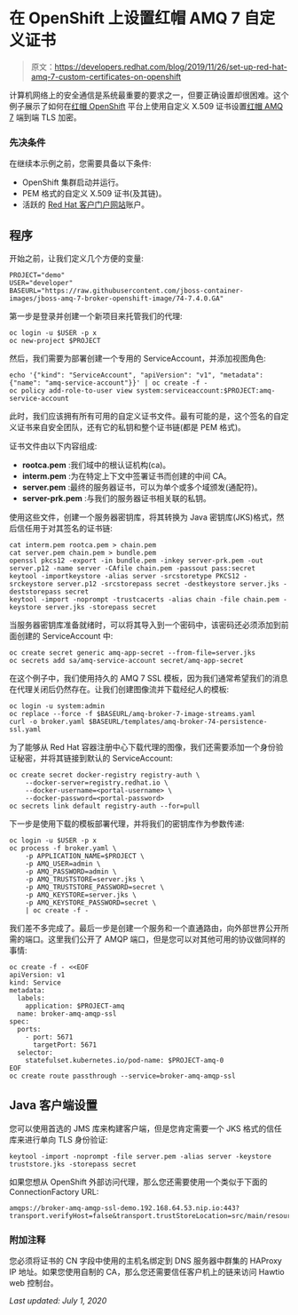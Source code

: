 # 在 OpenShift 上设置红帽 AMQ 7 自定义证书

> 原文：<https://developers.redhat.com/blog/2019/11/26/set-up-red-hat-amq-7-custom-certificates-on-openshift>

计算机网络上的安全通信是系统最重要的要求之一，但要正确设置却很困难。这个例子展示了如何在[红帽 OpenShift](http://developers.redhat.com/openshift/) 平台上使用自定义 X.509 证书设置[红帽 AMQ 7](https://www.redhat.com/en/technologies/jboss-middleware/amq) 端到端 TLS 加密。

### 先决条件

在继续本示例之前，您需要具备以下条件:

*   OpenShift 集群启动并运行。
*   PEM 格式的自定义 X.509 证书(及其链)。
*   活跃的 [Red Hat 客户门户网站](https://access.redhat.com/)账户。

## 程序

开始之前，让我们定义几个方便的变量:

```
PROJECT="demo"
USER="developer"
BASEURL="https://raw.githubusercontent.com/jboss-container-images/jboss-amq-7-broker-openshift-image/74-7.4.0.GA"
```

第一步是登录并创建一个新项目来托管我们的代理:

```
oc login -u $USER -p x
oc new-project $PROJECT
```

然后，我们需要为部署创建一个专用的 ServiceAccount，并添加视图角色:

```
echo '{"kind": "ServiceAccount", "apiVersion": "v1", "metadata": {"name": "amq-service-account"}}' | oc create -f -
oc policy add-role-to-user view system:serviceaccount:$PROJECT:amq-service-account
```

此时，我们应该拥有所有可用的自定义证书文件。最有可能的是，这个签名的自定义证书来自安全团队，还有它的私钥和整个证书链(都是 PEM 格式)。

证书文件由以下内容组成:

*   **rootca.pem** :我们域中的根认证机构(ca)。
*   **interm.pem** :为在特定上下文中签署证书而创建的中间 CA。
*   **server.pem** :最终的服务器证书，可以为单个或多个域颁发(通配符)。
*   **server-prk.pem** :与我们的服务器证书相关联的私钥。

使用这些文件，创建一个服务器密钥库，将其转换为 Java 密钥库(JKS)格式，然后信任用于对其签名的证书链:

```
cat interm.pem rootca.pem > chain.pem
cat server.pem chain.pem > bundle.pem
openssl pkcs12 -export -in bundle.pem -inkey server-prk.pem -out server.p12 -name server -CAfile chain.pem -passout pass:secret
keytool -importkeystore -alias server -srcstoretype PKCS12 -srckeystore server.p12 -srcstorepass secret -destkeystore server.jks -deststorepass secret 
keytool -import -noprompt -trustcacerts -alias chain -file chain.pem -keystore server.jks -storepass secret
```

当服务器密钥库准备就绪时，可以将其导入到一个密码中，该密码还必须添加到前面创建的 ServiceAccount 中:

```
oc create secret generic amq-app-secret --from-file=server.jks
oc secrets add sa/amq-service-account secret/amq-app-secret
```

在这个例子中，我们使用持久的 AMQ 7 SSL 模板，因为我们通常希望我们的消息在代理关闭后仍然存在。让我们创建图像流并下载经纪人的模板:

```
oc login -u system:admin
oc replace --force -f $BASEURL/amq-broker-7-image-streams.yaml
curl -o broker.yaml $BASEURL/templates/amq-broker-74-persistence-ssl.yaml
```

为了能够从 Red Hat 容器注册中心下载代理的图像，我们还需要添加一个身份验证秘密，并将其链接到默认的 ServiceAccount:

```
oc create secret docker-registry registry-auth \
    --docker-server=registry.redhat.io \
    --docker-username=<portal-username> \
    --docker-password=<portal-password>
oc secrets link default registry-auth --for=pull
```

下一步是使用下载的模板部署代理，并将我们的密钥库作为参数传递:

```
oc login -u $USER -p x
oc process -f broker.yaml \
    -p APPLICATION_NAME=$PROJECT \
    -p AMQ_USER=admin \
    -p AMQ_PASSWORD=admin \
    -p AMQ_TRUSTSTORE=server.jks \
    -p AMQ_TRUSTSTORE_PASSWORD=secret \
    -p AMQ_KEYSTORE=server.jks \
    -p AMQ_KEYSTORE_PASSWORD=secret \
    | oc create -f -
```

我们差不多完成了。最后一步是创建一个服务和一个直通路由，向外部世界公开所需的端口。这里我们公开了 AMQP 端口，但是您可以对其他可用的协议做同样的事情:

```
oc create -f - <<EOF
apiVersion: v1
kind: Service
metadata:
  labels:
    application: $PROJECT-amq
  name: broker-amq-amqp-ssl
spec:
  ports:
    - port: 5671
      targetPort: 5671
  selector:
    statefulset.kubernetes.io/pod-name: $PROJECT-amq-0
EOF
oc create route passthrough --service=broker-amq-amqp-ssl
```

## Java 客户端设置

您可以使用首选的 JMS 库来构建客户端，但是您肯定需要一个 JKS 格式的信任库来进行单向 TLS 身份验证:

```
keytool -import -noprompt -file server.pem -alias server -keystore truststore.jks -storepass secret
```

如果您想从 OpenShift 外部访问代理，那么您还需要使用一个类似于下面的 ConnectionFactory URL:

```
amqps://broker-amq-amqp-ssl-demo.192.168.64.53.nip.io:443?transport.verifyHost=false&transport.trustStoreLocation=src/main/resources/truststore.jks&transport.trustStorePassword=secret
```

### 附加注释

您必须将证书的 CN 字段中使用的主机名绑定到 DNS 服务器中群集的 HAProxy IP 地址。如果您使用自制的 CA，那么您还需要信任客户机上的链来访问 Hawtio web 控制台。

*Last updated: July 1, 2020*